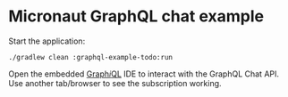 # Micronaut GraphQL chat example

Start the application:

    ./gradlew clean :graphql-example-todo:run

Open the embedded [Graph<i>i</i>QL](http://localhost:8080/graphiql) IDE to interact with the GraphQL Chat API. Use another tab/browser to see the subscription working. 
